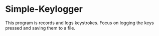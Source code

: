 # Simple-Keylogger
This program is records and logs keystrokes. Focus on logging the keys pressed and saving them to a file.
